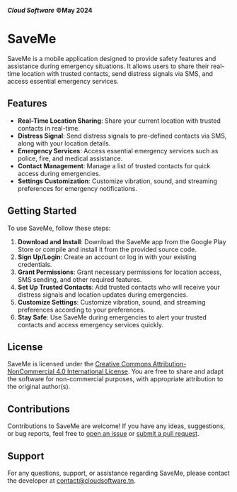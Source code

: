 ***Cloud Software***
**©May 2024**

# SaveMe

SaveMe is a mobile application designed to provide safety features and assistance during emergency situations. It allows users to share their real-time location with trusted contacts, send distress signals via SMS, and access essential emergency services.

## Features

- **Real-Time Location Sharing**: Share your current location with trusted contacts in real-time.
- **Distress Signal**: Send distress signals to pre-defined contacts via SMS, along with your location details.
- **Emergency Services**: Access essential emergency services such as police, fire, and medical assistance.
- **Contact Management**: Manage a list of trusted contacts for quick access during emergencies.
- **Settings Customization**: Customize vibration, sound, and streaming preferences for emergency notifications.

## Getting Started

To use SaveMe, follow these steps:

1. **Download and Install**: Download the SaveMe app from the Google Play Store or compile and install it from the provided source code.
2. **Sign Up/Login**: Create an account or log in with your existing credentials.
3. **Grant Permissions**: Grant necessary permissions for location access, SMS sending, and other required features.
4. **Set Up Trusted Contacts**: Add trusted contacts who will receive your distress signals and location updates during emergencies.
5. **Customize Settings**: Customize vibration, sound, and streaming preferences according to your preferences.
6. **Stay Safe**: Use SaveMe during emergencies to alert your trusted contacts and access emergency services quickly.

## License

SaveMe is licensed under the [Creative Commons Attribution-NonCommercial 4.0 International License](https://creativecommons.org/licenses/by-nc/4.0/). You are free to share and adapt the software for non-commercial purposes, with appropriate attribution to the original author(s).

## Contributions

Contributions to SaveMe are welcome! If you have any ideas, suggestions, or bug reports, feel free to [open an issue](https://github.com/your-username/saveme/issues) or [submit a pull request](https://github.com/your-username/saveme/pulls).

## Support

For any questions, support, or assistance regarding SaveMe, please contact the developer at [contact@cloudsoftware.tn](mailto:contact@cloudsoftware.tn).
